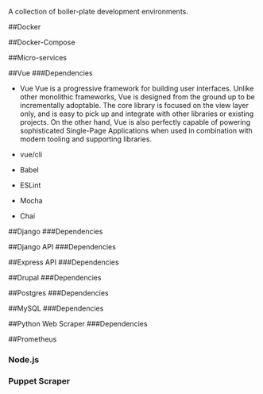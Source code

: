 A collection of boiler-plate development environments.

##Docker

##Docker-Compose

##Micro-services 

##Vue
###Dependencies
- Vue
Vue is a progressive framework for building user interfaces. Unlike other monolithic frameworks, Vue is designed from the ground up to be incrementally adoptable. The core library is focused on the view layer only, and is easy to pick up and integrate with other libraries or existing projects. On the other hand, Vue is also perfectly capable of powering sophisticated Single-Page Applications when used in combination with modern tooling and supporting libraries.

- vue/cli
- Babel
- ESLint
- Mocha
- Chai

##Django
###Dependencies

##Django API
###Dependencies

##Express API
###Dependencies

##Drupal
###Dependencies

##Postgres
###Dependencies

##MySQL
###Dependencies

##Python Web Scraper
###Dependencies

##Prometheus

### Node.js 

### Puppet Scraper


